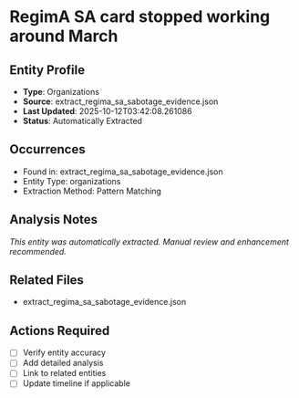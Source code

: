 # RegimA SA card stopped working around March 

## Entity Profile
- **Type**: Organizations
- **Source**: extract_regima_sa_sabotage_evidence.json
- **Last Updated**: 2025-10-12T03:42:08.261086
- **Status**: Automatically Extracted

## Occurrences
- Found in: extract_regima_sa_sabotage_evidence.json
- Entity Type: organizations
- Extraction Method: Pattern Matching

## Analysis Notes
*This entity was automatically extracted. Manual review and enhancement recommended.*

## Related Files
- extract_regima_sa_sabotage_evidence.json

## Actions Required
- [ ] Verify entity accuracy
- [ ] Add detailed analysis
- [ ] Link to related entities
- [ ] Update timeline if applicable
